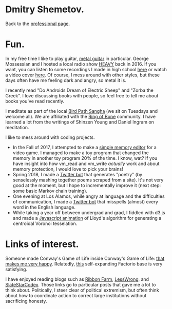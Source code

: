 # Dmitry Shemetov.

Back to the [professional page](https://dshemetov.github.io/).

# Fun.

In my free time I like to play guitar, [metal guitar](https://www.youtube.com/watch?v=bUVcnsiRQ4M) in particular. George Mossessian and I hosted a local radio show [HEAVY](http://kdrt.org/program/heavy) back in 2016. If you want, you can listen to some recordings I made in high school [here](https://soundcloud.com/braveyoungtimes) or watch a video cover [here](https://www.youtube.com/watch?v=jtcjUgCWa8U). Of course, I mess around with other styles, but these days often have me feeling dark and angry, so metal it is.

I recently read "Do Androids Dream of Electric Sheep" and "Zorba the Greek". I love discussing books with people, so feel free to tell me about books you've read recently.

I meditate as part of the local [Bird Path Sangha](https://birdpathsangha.wordpress.com/) (we sit on Tuesdays and welcome all). We are affiliated with the [Ring of Bone](http://www.ringofbonezendo.org/) community. I have learned a lot from the writings of Shinzen Young and Daniel Ingram on meditation.

I like to mess around with coding projects.
- In the Fall of 2017, I attempted to make a [simple memory editor](https://github.com/dshemetov/simple_memory_editor) for a video game. I managed to make a toy program that changed the memory in another toy program 20% of the time. I know, wat? If you have insight into how vm\_read and vm\_write _actually_ work and about memory protection, I would love to pick your brains!
- Spring 2018, I made a [Twitter bot](https://www.twitter.com/fromthehexagons) that generates "poetry" (by senselessly mashing together poems scraped from a site). It's not very good at the moment, but I hope to incrementally improve it (next step: some basic Markov chain training).
- One evening at Los Alamos, while angry at language and the difficulties of communication, I made a [Twitter bot](https://www.twitter.com/break_words1) that misspells (almost) every word in the English language.
- While taking a year off between undergrad and grad, I fiddled with d3.js and made a [Javascript animation](https://dshemetov.github.io/voronoi-centroidal) of Lloyd's algorithm for generating a centroidal Voronoi tesselation.

# Links of interest.

Someone made Conway's Game of Life inside Conway's Game of Life: [that makes me very happy](https://www.youtube.com/watch?v=QtJ77qsLrpw). Relatedly, [this](https://www.youtube.com/watch?v=xF--1XdcOeM) self-expanding Factorio base is very satisfying.

I have enjoyed reading blogs such as [Ribbon Farm](https://www.ribbonfarm.com/2017/08/17/the-premium-mediocre-life-of-maya-millennial/), [LessWrong](https://www.lesswrong.com/posts/QJRo5HZp9ZdzoK7x3/beware-social-coping-strategies), and [SlateStarCodex](http://slatestarcodex.com/2017/03/24/guided-by-the-beauty-of-our-weapons/). Those links go to particular posts that gave me a lot to think about. Politically, I steer clear of political extremism, but often think about how to coordinate action to correct large institutions without sacrificing honesty.
